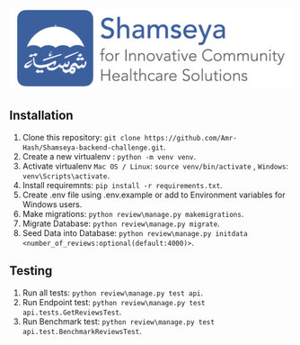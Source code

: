 # ![Shamseya Backend Challenge](project-logo.jpg)

## Installation

1. Clone this repository: `git clone https://github.com/Amr-Hash/Shamseya-backend-challenge.git`.
2. Create a new virtualenv : `python -m venv venv`.
3. Activate virtualenv `Mac OS / Linux`: `source venv/bin/activate` , `Windows`: `venv\Scripts\activate`.
4. Install requiremnts: `pip install -r requirements.txt`.
5. Create .env file using .env.example or add to Environment variables for Windows users.
6. Make migrations: `python review\manage.py makemigrations`.
7. Migrate Database: `python review\manage.py migrate`.
8. Seed Data into Database: `python review\manage.py initdata <number_of_reviews:optional(default:4000)>`.

## Testing

1. Run all tests: `python review\manage.py test api`.
2. Run Endpoint test: `python review\manage.py test api.tests.GetReviewsTest`.
3. Run Benchmark test: `python review\manage.py test api.test.BenchmarkReviewsTest`.
